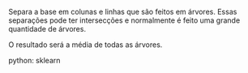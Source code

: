 
Separa a base em colunas e linhas que são feitos em árvores. Essas separações pode ter intersecções e normalmente é feito uma grande quantidade de árvores. 

O resultado será a média de todas as árvores.


python: sklearn